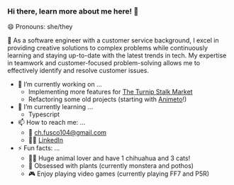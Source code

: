 ### Hi there, learn more about me here! 👋

😄 Pronouns: she/they

:speech_balloon: As a software engineer with a customer service background, I excel in providing creative solutions to complex problems while continuously learning and staying up-to-date with the latest trends in tech. My expertise in teamwork and customer-focused problem-solving allows me to effectively identify and resolve customer issues.

- 🔭 I’m currently working on ...
  - Implementing more features for [The Turnip Stalk Market](https://github.com/nezcodin/The-Turnip-Stalk-Market)
  - Refactoring some old projects (starting with [Animeto](https://github.com/nezcodin/Animeto)!)
- 🌱 I’m currently learning ...
  - Typescript
- 📫 How to reach me: ...
  - :incoming_envelope: ch.fusco104@gmail.com
  - :woman_technologist: [LinkedIn](https://www.linkedin.com/in/charlottefusco/)
- ⚡ Fun facts: ...
  - :dog::cat: Huge animal lover and have 1 chihuahua and 3 cats!
  - :herb: Obsessed with plants (currently monstera and pothos)
  - :video_game: Enjoy playing video games (currently playing FF7 and P5R)

